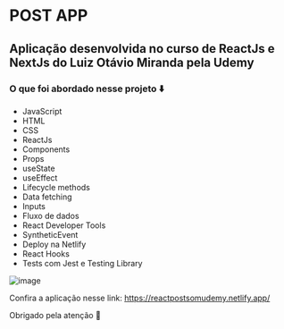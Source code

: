 # POST APP

<h2>Aplicação desenvolvida no curso de ReactJs e NextJs do Luiz Otávio Miranda pela Udemy</h2>

<h3>O que foi abordado nesse projeto ⬇️</h3>

- JavaScript
- HTML
- CSS
- ReactJs
- Components
- Props
- useState
- useEffect
- Lifecycle methods
- Data fetching
- Inputs
- Fluxo de dados
- React Developer Tools
- SyntheticEvent
- Deploy na Netlify
- React Hooks
- Tests com Jest e Testing Library

![image](https://user-images.githubusercontent.com/85684965/197421506-bf4b50cf-7a4f-403e-9ba9-3c15a74e710d.png)

Confira a aplicação nesse link: https://reactpostsomudemy.netlify.app/

Obrigado pela atenção 👋
